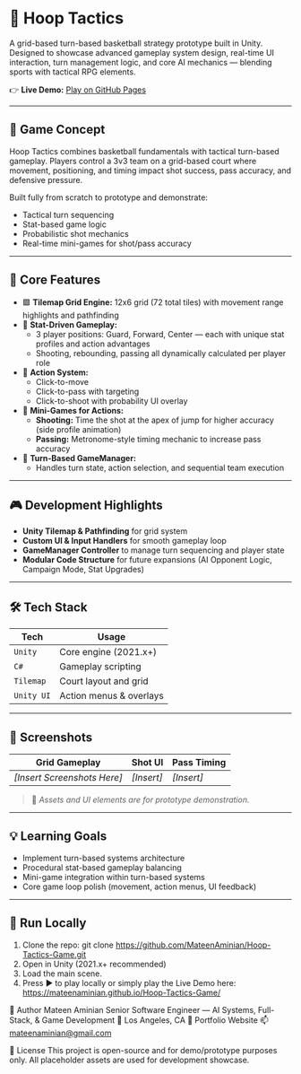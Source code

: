 # 🏀 Hoop Tactics
A grid-based turn-based basketball strategy prototype built in Unity.  
Designed to showcase advanced gameplay system design, real-time UI interaction, turn management logic, and core AI mechanics — blending sports with tactical RPG elements.

👉 **Live Demo:** [Play on GitHub Pages](https://mateenaminian.github.io/Hoop-Tactics-Game/)

---

## 🎯 Game Concept

Hoop Tactics combines basketball fundamentals with tactical turn-based gameplay. Players control a 3v3 team on a grid-based court where movement, positioning, and timing impact shot success, pass accuracy, and defensive pressure.

Built fully from scratch to prototype and demonstrate:
- Tactical turn sequencing
- Stat-based game logic
- Probabilistic shot mechanics
- Real-time mini-games for shot/pass accuracy

---

## 🚀 Core Features

- 🟩 **Tilemap Grid Engine:** 12x6 grid (72 total tiles) with movement range highlights and pathfinding
- 🧮 **Stat-Driven Gameplay:**
  - 3 player positions: Guard, Forward, Center — each with unique stat profiles and action advantages
  - Shooting, rebounding, passing all dynamically calculated per player role
- 🔀 **Action System:** 
  - Click-to-move
  - Click-to-pass with targeting
  - Click-to-shoot with probability UI overlay
- 🎯 **Mini-Games for Actions:**
  - **Shooting:** Time the shot at the apex of jump for higher accuracy (side profile animation)
  - **Passing:** Metronome-style timing mechanic to increase pass accuracy
- 🔄 **Turn-Based GameManager:** 
  - Handles turn state, action selection, and sequential team execution

---

## 🎮 Development Highlights

- **Unity Tilemap & Pathfinding** for grid system
- **Custom UI & Input Handlers** for smooth gameplay loop
- **GameManager Controller** to manage turn sequencing and player state
- **Modular Code Structure** for future expansions (AI Opponent Logic, Campaign Mode, Stat Upgrades)

---

## 🛠️ Tech Stack

| Tech       | Usage                 |
|------------|------------------------|
| `Unity`    | Core engine (2021.x+)  |
| `C#`       | Gameplay scripting     |
| `Tilemap`  | Court layout and grid  |
| `Unity UI` | Action menus & overlays|

---

## 📸 Screenshots

| Grid Gameplay | Shot UI | Pass Timing |
|----------------|---------|--------------|
| *[Insert Screenshots Here]* | *[Insert]* | *[Insert]* |

> 📁 *Assets and UI elements are for prototype demonstration.*

---

## 💡 Learning Goals

- Implement turn-based systems architecture
- Procedural stat-based gameplay balancing
- Mini-game integration within turn-based systems
- Core game loop polish (movement, action menus, UI feedback)

---

## 🧪 Run Locally

1. Clone the repo: git clone https://github.com/MateenAminian/Hoop-Tactics-Game.git
2. Open in Unity (2021.x+ recommended)
3. Load the main scene.
4. Press ▶️ to play locally or simply play the Live Demo here: https://mateenaminian.github.io/Hoop-Tactics-Game/

👤 Author
Mateen Aminian
Senior Software Engineer — AI Systems, Full-Stack, & Game Development
📍 Los Angeles, CA
🔗 Portfolio Website
📫 mateenaminian@gmail.com

📝 License
This project is open-source and for demo/prototype purposes only.
All placeholder assets are used for development showcase.
